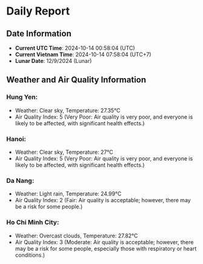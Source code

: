 # Daily Report
## Date Information
- **Current UTC Time**: 2024-10-14 00:58:04 (UTC)
- **Current Vietnam Time**: 2024-10-14 07:58:04 (UTC+7)
- **Lunar Date**: 12/9/2024 (Lunar)

## Weather and Air Quality Information

### Hung Yen:
- Weather: Clear sky, Temperature: 27.35°C
- Air Quality Index: 5 (Very Poor: Air quality is very poor, and everyone is likely to be affected, with significant health effects.)

### Hanoi:
- Weather: Clear sky, Temperature: 27°C
- Air Quality Index: 5 (Very Poor: Air quality is very poor, and everyone is likely to be affected, with significant health effects.)

### Da Nang:
- Weather: Light rain, Temperature: 24.99°C
- Air Quality Index: 2 (Fair: Air quality is acceptable; however, there may be a risk for some people.)

### Ho Chi Minh City:
- Weather: Overcast clouds, Temperature: 27.82°C
- Air Quality Index: 3 (Moderate: Air quality is acceptable; however, there may be a risk for some people, especially those with respiratory or heart conditions.)
